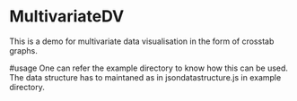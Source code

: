# MultivariateDV
This is a demo for multivariate data visualisation in the form of crosstab graphs.

#usage
One can refer the example directory to know how this can be used.
The data structure has to maintaned as in jsondatastructure.js in example directory.
